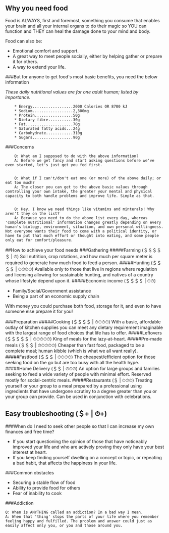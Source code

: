 ## Why you need food
Food is ALWAYS, first and foremost, something you consume that enables your brain and all your internal organs to do their magic so YOU can function and THEY can heal the damage done to your mind and body.

Food can also be:
* Emotional comfort and support.
* A great way to meet people socially, either by helping gather or prepare it for others.
* A way to extend your life.

###But for anyone to get food's most basic benefits, you need the below information

*These daily nutritional values are for one adult human; listed by importance.*

		* Energy..................2000 Calories OR 8700 kJ
		* Sodium..................2,300mg
		* Protein.................50g
		* Dietary fibre...........30g
		* Fat.....................70g
		* Saturated fatty acids...24g
		* Carbohydrate............310g
		* Sugars..................90g

###Concerns

		Q: What am I supposed to do with the above information?
		A: Before we get fancy and start asking questions before we've even started, let's just get you fed first.


		Q: What if I can't/don't eat one (or more) of the above daily; or eat too much?
		A: The closer you can get to the above basic values through controlling your own intake, the greater your mental and physical capacity to both handle problems and improve life. Simple as that.


		Q: Hey, I know we need things like vitamins and minterals! Why aren't they on the list?
		A: Because you need to do the above list every day, whereas 'complete nutritional' information changes greatly depending on every human's biology, environment, situation, and own personal willingness. Not everyone wants their food to come with a political identity, or have to put that much effort or thought into eating, and some people only eat for comfort/pleasure.

##How to achieve your food needs
###Gathering
#####Farming (＄＄＄＄＄ | ⏱)
Soil nutrition, crop rotations, and how much per square meter is required to generate how much food to feed a person.
#####Hunting (＄＄＄＄ | ⏱⏱⏱⏱)
Available only to those that live in regions where regulation and licensing allowing for sustainable hunting, and natives of a country whose lifestyle depend upon it.
#####Economic income (＄＄＄＄ | ⏱⏱)

* Family/Social/Government assistance
* Being a part of an economic supply chain

With money you could purchase both food, storage for it, and even to have someone else prepare it for you!

###Preparation
#####Cooking (＄＄＄＄ | ⏱⏱⏱⏱)
With a basic, affordable outlay of kitchen supplies you can meet any dietary requirement imaginable with the largest range of food choices that life has to offer.
#####Leftovers (＄＄＄＄＄ | ⏱⏱⏱⏱⏱)
King of meals for the lazy-at-heart.
#####Pre-made meals (＄＄＄ | ⏱⏱⏱⏱⏱)
Cheaper than fast food, packaged to be a complete meal; human kibble (which is what we all want really).
#####Fastfood (＄＄＄ | ⏱⏱⏱⏱)
The cheapest/efficient option for those seeking food on the go but are too busy with all the health hype.
#####Home Delivery (＄＄ | ⏱⏱⏱)
An option for large groups and families seeking to feed a wide variety of people with minimal effort. Reserved mostly for social-centric meals.
#####Restaurants (＄ | ⏱⏱⏱)
Treating yourself or your group to a meal prepared by a professional using ingredients that have undergone scrutiny to a degree greater than you or your group can provide. Can be used in conjunction with celebrations.

## Easy troubleshooting (＄+ | ⏱+)
###When do I need to seek other people so that I can increase my own finances and free time?
* If you start questioning the opinion of those that have noticeably improved your life and who are actively proving they only have your best interest at heart.
* If you keep finding yourself dwelling on a concept or topic, or repeating a bad habit, that affects the happiness in your life.

###Common obstacles

* Securing a stable flow of food
* Ability to provide food for others
* Fear of inability to cook

###Addiction

	Q: When is ANYTHING called an addiction? In a bad way I mean.
	A: When that 'thing' stops the parts of your life where you remember feeling happy and fulfilled. The problem and answer could just as easily affect only you, or you and those around you.
